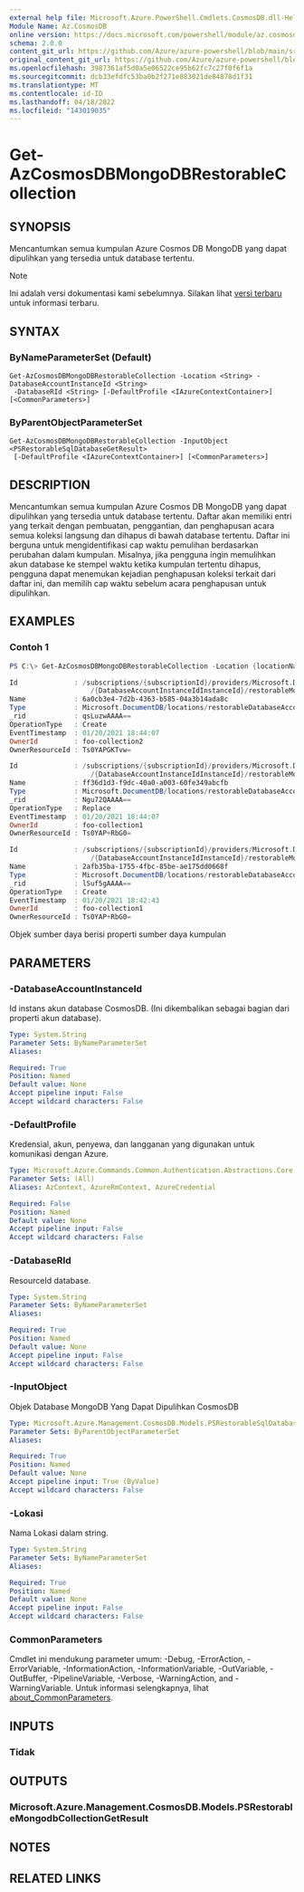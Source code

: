 ```yaml
---
external help file: Microsoft.Azure.PowerShell.Cmdlets.CosmosDB.dll-Help.xml
Module Name: Az.CosmosDB
online version: https://docs.microsoft.com/powershell/module/az.cosmosdb/get-azcosmosdbmongodbrestorablecollection
schema: 2.0.0
content_git_url: https://github.com/Azure/azure-powershell/blob/main/src/CosmosDB/CosmosDB/help/Get-AzCosmosDBMongoDBRestorableCollection.md
original_content_git_url: https://github.com/Azure/azure-powershell/blob/main/src/CosmosDB/CosmosDB/help/Get-AzCosmosDBMongoDBRestorableCollection.md
ms.openlocfilehash: 3987361af5d0a5e06522ce95b62fc7c27f0f6f1a
ms.sourcegitcommit: dcb33efdfc53ba0b2f271e883021de84878d1f31
ms.translationtype: MT
ms.contentlocale: id-ID
ms.lasthandoff: 04/18/2022
ms.locfileid: "143019035"
---
```

# Get-AzCosmosDBMongoDBRestorableCollection

## SYNOPSIS
Mencantumkan semua kumpulan Azure Cosmos DB MongoDB yang dapat dipulihkan yang tersedia untuk database tertentu.

> [!NOTE]
>Ini adalah versi dokumentasi kami sebelumnya. Silakan lihat [versi terbaru](/powershell/module/az.cosmosdb/get-azcosmosdbmongodbrestorablecollection) untuk informasi terbaru.

## SYNTAX

### ByNameParameterSet (Default)
```
Get-AzCosmosDBMongoDBRestorableCollection -Location <String> -DatabaseAccountInstanceId <String>
 -DatabaseRId <String> [-DefaultProfile <IAzureContextContainer>] [<CommonParameters>]
```

### ByParentObjectParameterSet
```
Get-AzCosmosDBMongoDBRestorableCollection -InputObject <PSRestorableSqlDatabaseGetResult>
 [-DefaultProfile <IAzureContextContainer>] [<CommonParameters>]
```

## DESCRIPTION
Mencantumkan semua kumpulan Azure Cosmos DB MongoDB yang dapat dipulihkan yang tersedia untuk database tertentu.
Daftar akan memiliki entri yang terkait dengan pembuatan, penggantian, dan penghapusan acara semua koleksi langsung dan dihapus di bawah database tertentu.
Daftar ini berguna untuk mengidentifikasi cap waktu pemulihan berdasarkan perubahan dalam kumpulan. Misalnya, jika pengguna ingin memulihkan akun database ke stempel waktu ketika kumpulan tertentu dihapus, pengguna dapat menemukan kejadian penghapusan koleksi terkait dari daftar ini, dan memilih cap waktu sebelum acara penghapusan untuk dipulihkan.

## EXAMPLES

### Contoh 1
```powershell
PS C:\> Get-AzCosmosDBMongoDBRestorableCollection -Location {locationName} -DatabaseAccountInstanceId {DatabaseAccountInstanceIdInstanceId} -DatabaseRId {DatabaseRId}

Id              : /subscriptions/{subscriptionId}/providers/Microsoft.DocumentDB/locations/{locationName}/restorableDatabaseAccounts
                    /{DatabaseAccountInstanceIdInstanceId}/restorableMongoDBCollections/6a0cb3e4-7d2b-4363-b585-04a3b14ada8c
Name            : 6a0cb3e4-7d2b-4363-b585-04a3b14ada8c
Type            : Microsoft.DocumentDB/locations/restorableDatabaseAccounts/restorableMongoDBCollections
_rid            : qsLuzwAAAA==
OperationType   : Create
EventTimestamp  : 01/20/2021 18:44:07
OwnerId         : foo-collection2
OwnerResourceId : Ts0YAPGKTvw=

Id              : /subscriptions/{subscriptionId}/providers/Microsoft.DocumentDB/locations/{locationName}/restorableDatabaseAccounts
                    /{DatabaseAccountInstanceIdInstanceId}/restorableMongoDBCollections/ff36d1d3-f9dc-40a0-a003-60fe349abcfb
Name            : ff36d1d3-f9dc-40a0-a003-60fe349abcfb
Type            : Microsoft.DocumentDB/locations/restorableDatabaseAccounts/restorableMongoDBCollections
_rid            : Ngu72QAAAA==
OperationType   : Replace
EventTimestamp  : 01/20/2021 18:44:07
OwnerId         : foo-collection1
OwnerResourceId : Ts0YAP+RbG0=

Id              : /subscriptions/{subscriptionId}/providers/Microsoft.DocumentDB/locations/{locationName}/restorableDatabaseAccounts
                    /{DatabaseAccountInstanceIdInstanceId}/restorableMongoDBCollections/2afb35ba-1755-4fbc-85be-ae175dd0668f
Name            : 2afb35ba-1755-4fbc-85be-ae175dd0668f
Type            : Microsoft.DocumentDB/locations/restorableDatabaseAccounts/restorableMongoDBCollections
_rid            : lSuf5gAAAA==
OperationType   : Create
EventTimestamp  : 01/20/2021 18:42:43
OwnerId         : foo-collection1
OwnerResourceId : Ts0YAP+RbG0=
```

Objek sumber daya berisi properti sumber daya kumpulan

## PARAMETERS

### -DatabaseAccountInstanceId
Id instans akun database CosmosDB.
(Ini dikembalikan sebagai bagian dari properti akun database).

```yaml
Type: System.String
Parameter Sets: ByNameParameterSet
Aliases:

Required: True
Position: Named
Default value: None
Accept pipeline input: False
Accept wildcard characters: False
```

### -DefaultProfile
Kredensial, akun, penyewa, dan langganan yang digunakan untuk komunikasi dengan Azure.

```yaml
Type: Microsoft.Azure.Commands.Common.Authentication.Abstractions.Core.IAzureContextContainer
Parameter Sets: (All)
Aliases: AzContext, AzureRmContext, AzureCredential

Required: False
Position: Named
Default value: None
Accept pipeline input: False
Accept wildcard characters: False
```

### -DatabaseRId
ResourceId database.

```yaml
Type: System.String
Parameter Sets: ByNameParameterSet
Aliases:

Required: True
Position: Named
Default value: None
Accept pipeline input: False
Accept wildcard characters: False
```

### -InputObject
Objek Database MongoDB Yang Dapat Dipulihkan CosmosDB

```yaml
Type: Microsoft.Azure.Management.CosmosDB.Models.PSRestorableSqlDatabaseGetResult
Parameter Sets: ByParentObjectParameterSet
Aliases:

Required: True
Position: Named
Default value: None
Accept pipeline input: True (ByValue)
Accept wildcard characters: False
```

### -Lokasi
Nama Lokasi dalam string.

```yaml
Type: System.String
Parameter Sets: ByNameParameterSet
Aliases:

Required: True
Position: Named
Default value: None
Accept pipeline input: False
Accept wildcard characters: False
```

### CommonParameters
Cmdlet ini mendukung parameter umum: -Debug, -ErrorAction, -ErrorVariable, -InformationAction, -InformationVariable, -OutVariable, -OutBuffer, -PipelineVariable, -Verbose, -WarningAction, and -WarningVariable. Untuk informasi selengkapnya, lihat [about_CommonParameters](http://go.microsoft.com/fwlink/?LinkID=113216).

## INPUTS

### Tidak

## OUTPUTS

### Microsoft.Azure.Management.CosmosDB.Models.PSRestorableMongodbCollectionGetResult

## NOTES

## RELATED LINKS
